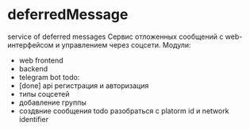 # deferredMessage

service of deferred messages
Сервис отложенных сообщений с web-интерфейсом и управлением через соцсети.
Модули:

- web frontend
- backend
- telegram bot
  todo:
- [done] api регистрация и авторизация
- типы соцсетей
- добавление группы
- создвние сообщения
  todo
  разобраться с platorm id и network identifier
